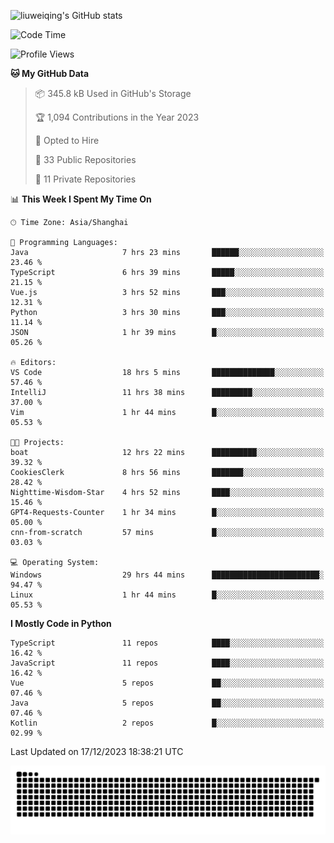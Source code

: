 ![liuweiqing's GitHub stats](https://github-readme-stats.vercel.app/api?username=14790897&show_icons=true&locale=cn&include_all_commits=true&count_private=true)

<!--START_SECTION:waka-->
![Code Time](http://img.shields.io/badge/Code%20Time-542%20hrs%2011%20mins-blue)

![Profile Views](http://img.shields.io/badge/Profile%20Views-51-blue)

**🐱 My GitHub Data** 

> 📦 345.8 kB Used in GitHub's Storage 
 > 
> 🏆 1,094 Contributions in the Year 2023
 > 
> 💼 Opted to Hire
 > 
> 📜 33 Public Repositories 
 > 
> 🔑 11 Private Repositories 
 > 
📊 **This Week I Spent My Time On** 

```text
🕑︎ Time Zone: Asia/Shanghai

💬 Programming Languages: 
Java                     7 hrs 23 mins       ██████░░░░░░░░░░░░░░░░░░░   23.46 % 
TypeScript               6 hrs 39 mins       █████░░░░░░░░░░░░░░░░░░░░   21.15 % 
Vue.js                   3 hrs 52 mins       ███░░░░░░░░░░░░░░░░░░░░░░   12.31 % 
Python                   3 hrs 30 mins       ███░░░░░░░░░░░░░░░░░░░░░░   11.14 % 
JSON                     1 hr 39 mins        █░░░░░░░░░░░░░░░░░░░░░░░░   05.26 % 

🔥 Editors: 
VS Code                  18 hrs 5 mins       ██████████████░░░░░░░░░░░   57.46 % 
IntelliJ                 11 hrs 38 mins      █████████░░░░░░░░░░░░░░░░   37.00 % 
Vim                      1 hr 44 mins        █░░░░░░░░░░░░░░░░░░░░░░░░   05.53 % 

🐱‍💻 Projects: 
boat                     12 hrs 22 mins      ██████████░░░░░░░░░░░░░░░   39.32 % 
CookiesClerk             8 hrs 56 mins       ███████░░░░░░░░░░░░░░░░░░   28.42 % 
Nighttime-Wisdom-Star    4 hrs 52 mins       ████░░░░░░░░░░░░░░░░░░░░░   15.46 % 
GPT4-Requests-Counter    1 hr 34 mins        █░░░░░░░░░░░░░░░░░░░░░░░░   05.00 % 
cnn-from-scratch         57 mins             █░░░░░░░░░░░░░░░░░░░░░░░░   03.03 % 

💻 Operating System: 
Windows                  29 hrs 44 mins      ████████████████████████░   94.47 % 
Linux                    1 hr 44 mins        █░░░░░░░░░░░░░░░░░░░░░░░░   05.53 % 
```

**I Mostly Code in Python** 

```text
TypeScript               11 repos            ████░░░░░░░░░░░░░░░░░░░░░   16.42 % 
JavaScript               11 repos            ████░░░░░░░░░░░░░░░░░░░░░   16.42 % 
Vue                      5 repos             ██░░░░░░░░░░░░░░░░░░░░░░░   07.46 % 
Java                     5 repos             ██░░░░░░░░░░░░░░░░░░░░░░░   07.46 % 
Kotlin                   2 repos             █░░░░░░░░░░░░░░░░░░░░░░░░   02.99 % 
```




 Last Updated on 17/12/2023 18:38:21 UTC
<!--END_SECTION:waka-->

<picture>
  <source media="(prefers-color-scheme: dark)" srcset="https://raw.githubusercontent.com/14790897/14790897/output/github-contribution-grid-snake-dark.svg" />
  <source media="(prefers-color-scheme: light)" srcset="https://raw.githubusercontent.com/14790897/14790897/output/github-contribution-grid-snake.svg" />
  <img alt="github-snake" src="https://raw.githubusercontent.com/14790897/14790897/output/github-contribution-grid-snake.svg" />
</picture>
